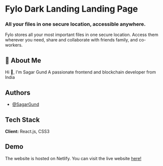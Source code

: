 
# Fylo Dark Landing Landing Page

### All your files in one secure location, accessible anywhere.

Fylo stores all your most important files in one secure location. Access them wherever you need, share and collaborate with friends family, and co-workers.
## 🚀 About Me
Hi 👋, I'm Sagar Gund
A passionate frontend and blockchain developer from India


## Authors

- [@SagarGund](https://www.github.com/ItsKalfar)


## Tech Stack

**Client:** React.js, CSS3




## Demo
The website is hosted on Netlify. You can visit the live website [here!](https://dreamy-cori-3095f0.netlify.app)

